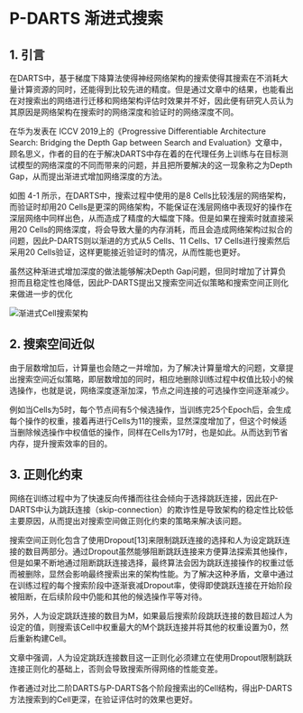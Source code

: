 # P-DARTS 渐进式搜索

## 1. 引言

在DARTS中，基于梯度下降算法使得神经网络架构的搜索使得其搜索在不消耗大量计算资源的同时，还能得到比较先进的精度。但是通过文章中的结果，也能看出在对搜索出的网络进行迁移和网络架构评估时效果并不好，因此便有研究人员认为其原因是网络架构在搜索时的网络深度和验证时的网络深度不同。

在华为发表在 ICCV 2019上的《Progressive Differentiable Architecture Search: Bridging the Depth Gap between Search and Evaluation》文章中，顾名思义，作者的目的在于解决DARTS中存在着的在代理任务上训练与在目标测试模型的网络深度的不同而带来的问题，并且把所要解决的这一现象称之为Depth Gap，从而提出渐进式增加网络深度的方法。

如图 4-1 所示，在DARTS中，搜索过程中使用的是8 Cells比较浅层的网络架构，而验证时却用20 Cells是更深的网络架构，不能保证在浅层网络中表现好的操作在深层网络中同样出色，从而造成了精度的大幅度下降。但是如果在搜索时就直接采用20 Cells的网络深度，将会导致大量的内存消耗，而且会造成网络架构过拟合的问题，因此P-DARTS则以渐进的方式从5 Cells、11 Cells、17 Cells进行搜索然后采用20 Cells验证，这样更能接近验证时的情况，从而性能也更好。

虽然这种渐进式增加深度的做法能够解决Depth Gap问题，但同时增加了计算负担而且稳定性也降低，因此P-DARTS提出又搜索空间近似策略和搜索空间正则化来做进一步的优化

![渐进式Cell搜索架构](https://img-blog.csdnimg.cn/2e6b02f0dd814e6d9fb09913945617d0.png)

## 2. 搜索空间近似

由于层数增加后，计算量也会随之一并增加，为了解决计算量增大的问题，文章提出搜索空间近似策略，即层数增加的同时，相应地删除训练过程中权值比较小的候选操作，也就是说，网络深度逐渐加深，节点之间连接的可选操作空间逐渐减少。

例如当Cells为5时，每个节点间有5个候选操作，当训练完25个Epoch后，会生成每个操作的权重，接着再进行Cells为11的搜索，显然深度增加了，但这个时候适当删除候选操作中权值低的操作，同样在Cells为17时，也是如此。从而达到节省内存，提升搜索效率的目的。


## 3. 正则化约束

网络在训练过程中为了快速反向传播而往往会倾向于选择跳跃连接，因此在P-DARTS中认为跳跃连接（skip-connection）的欺诈性是导致架构的稳定性比较低主要原因，从而提出对搜索空间做正则化约束的策略来解决该问题。

搜索空间正则化包含了使用Dropout[13]来限制跳跃连接的选择和人为设定跳跃连接的数目两部分。通过Dropout虽然能够阻断跳跃连接来方便算法探索其他操作，但是如果不断地通过阻断跳跃连接选择，最终算法会因为跳跃连接操作的权重过低而被删除，显然会影响最终搜索出来的架构性能。为了解决这种矛盾，文章中通过在训练过程的每个搜索阶段中逐渐衰减Dropout率，使得即使跳跃连接在开始阶段被阻断，在后续阶段中仍能和其他的候选操作平等对待。

另外，人为设定跳跃连接的数目为M，如果最后搜索阶段跳跃连接的数目超过人为设定的值，则搜索该Cell中权重最大的M个跳跃连接并将其他的权重设置为0，然后重新构建Cell。

文章中强调，人为设定跳跃连接数目这一正则化必须建立在使用Dropout限制跳跃连接正则化的基础上，否则会导致搜索所得网络的性能变差。

作者通过对比二阶DARTS与P-DARTS各个阶段搜索出的Cell结构，得出P-DARTS方法搜索到的Cell更深，在验证评估时的效果也更好。







